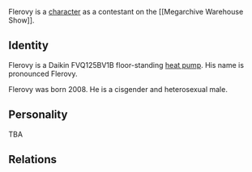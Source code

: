 Flerovy is a [character](Characters) as a contestant on the [[Megarchive Warehouse Show]].

## Identity

Flerovy is a Daikin FVQ125BV1B floor-standing [heat pump](Air%20Conditioners.md). His name is pronounced Flerovy.

Flerovy was born 2008. He is a cisgender and heterosexual male.

## Personality

TBA

## Relations